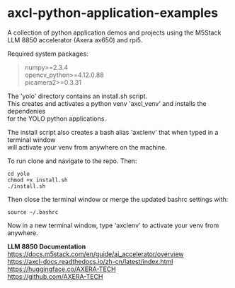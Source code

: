 # axcl-python-application-examples
A collection of python application demos and projects using the M5Stack LLM 8850 accelerator (Axera ax650) and rpi5. 

Required system packages: 
> numpy>=2.3.4  
> opencv_python>=4.12.0.88  
> picamera2>=0.3.31

The 'yolo' directory contains an install.sh script.  
This creates and activates a python venv 'axcl_venv' and installs the dependenies  
for the YOLO python applications.  

The install script also creates a bash alias 'axclenv' that when typed in a terminal window  
will activate your venv from anywhere on the machine.  

To run clone and navigate to the repo.  Then: 
```
cd yolo  
chmod +x install.sh  
./install.sh  
```

Then close the terminal window or merge the updated bashrc settings with: 
```
source ~/.bashrc
```

Now in a new terminal window, type 'axclenv' to activate your venv from anywhere.  



**LLM 8850 Documentation**  
https://docs.m5stack.com/en/guide/ai_accelerator/overview  
https://axcl-docs.readthedocs.io/zh-cn/latest/index.html  
https://huggingface.co/AXERA-TECH  
https://github.com/AXERA-TECH  
